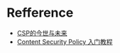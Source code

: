 # Refference
+ [CSP的今世与未来](http://jaq.alibaba.com/community/art/show?articleid=557)
+ [Content Security Policy 入门教程](http://jaq.alibaba.com/community/art/show?articleid=518)